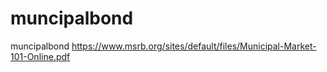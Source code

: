 # muncipalbond
muncipalbond
https://www.msrb.org/sites/default/files/Municipal-Market-101-Online.pdf
